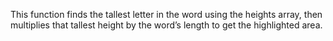This function finds the tallest letter in the word using the heights array, 
then multiplies that tallest height by the word’s length to get the highlighted area.